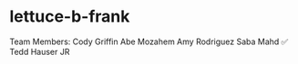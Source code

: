 # lettuce-b-frank

Team Members:
Cody Griffin
Abe Mozahem
Amy Rodriguez
Saba Mahd ✅
Tedd Hauser JR


